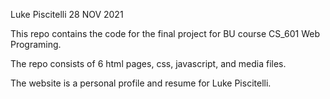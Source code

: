 Luke Piscitelli
28 NOV 2021

This repo contains the code for the final project for BU course CS_601 Web Programing.

The repo consists of 6 html pages, css, javascript, and media files.

The website is a personal profile and resume for Luke Piscitelli.

